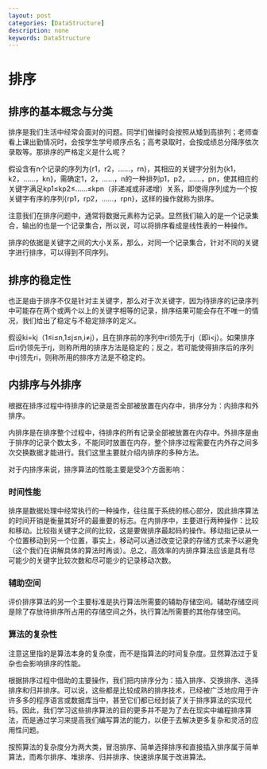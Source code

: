 ```yaml
---
layout: post
categories: [DataStructure]
description: none
keywords: DataStructure
---
```

# 排序

## 排序的基本概念与分类
排序是我们生活中经常会面对的问题。同学们做操时会按照从矮到高排列；老师查看上课出勤情况时，会按学生学号顺序点名；高考录取时，会按成绩总分降序依次录取等。那排序的严格定义是什么呢？

假设含有n个记录的序列为{r1，r2，……，rn}，其相应的关键字分别为{k1，k2，……，kn}，需确定1，2，……，n的一种排列p1，p2，……，pn，使其相应的关键字满足kp1≤kp2≤……≤kpn（非递减或非递增）关系，即使得序列成为一个按关键字有序的序列{rp1，rp2，……，rpn}，这样的操作就称为排序。

注意我们在排序问题中，通常将数据元素称为记录。显然我们输入的是一个记录集合，输出的也是一个记录集合，所以说，可以将排序看成是线性表的一种操作。

排序的依据是关键字之间的大小关系，那么，对同一个记录集合，针对不同的关键字进行排序，可以得到不同序列。

## 排序的稳定性
也正是由于排序不仅是针对主关键字，那么对于次关键字，因为待排序的记录序列中可能存在两个或两个以上的关键字相等的记录，排序结果可能会存在不唯一的情况，我们给出了稳定与不稳定排序的定义。

假设ki=kj（1≤i≤n,1≤j≤n,i≠j），且在排序前的序列中ri领先于rj（即i<j）。如果排序后ri仍领先于rj，则称所用的排序方法是稳定的；反之，若可能使得排序后的序列中rj领先ri，则称所用的排序方法是不稳定的。

## 内排序与外排序
根据在排序过程中待排序的记录是否全部被放置在内存中，排序分为：内排序和外排序。

内排序是在排序整个过程中，待排序的所有记录全部被放置在内存中。外排序是由于排序的记录个数太多，不能同时放置在内存，整个排序过程需要在内外存之间多次交换数据才能进行。我们这里主要就介绍内排序的多种方法。

对于内排序来说，排序算法的性能主要是受3个方面影响：

### 时间性能
排序是数据处理中经常执行的一种操作，往往属于系统的核心部分，因此排序算法的时间开销是衡量其好坏的最重要的标志。在内排序中，主要进行两种操作：比较和移动。比较指关键字之间的比较，这是要做排序最起码的操作。移动指记录从一个位置移动到另一个位置，事实上，移动可以通过改变记录的存储方式来予以避免（这个我们在讲解具体的算法时再谈）。总之，高效率的内排序算法应该是具有尽可能少的关键字比较次数和尽可能少的记录移动次数。

### 辅助空间
评价排序算法的另一个主要标准是执行算法所需要的辅助存储空间。辅助存储空间是除了存放待排序所占用的存储空间之外，执行算法所需要的其他存储空间。

### 算法的复杂性
注意这里指的是算法本身的复杂度，而不是指算法的时间复杂度。显然算法过于复杂也会影响排序的性能。

根据排序过程中借助的主要操作，我们把内排序分为：插入排序、交换排序、选择排序和归并排序。可以说，这些都是比较成熟的排序技术，已经被广泛地应用于许许多多的程序语言或数据库当中，甚至它们都已经封装了关于排序算法的实现代码。因此，我们学习这些排序算法的目的更多并不是为了去在现实中编程排序算法，而是通过学习来提高我们编写算法的能力，以便于去解决更多复杂和灵活的应用性问题。

按照算法的复杂度分为两大类，冒泡排序、简单选择排序和直接插入排序属于简单算法，而希尔排序、堆排序、归并排序、快速排序属于改进算法。






























